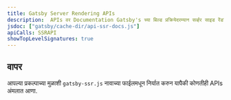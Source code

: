 ```yaml
---
title: Gatsby Server Rendering APIs
description:  APIs वर Documentation Gatsby's च्या बिल्ड प्रक्रियेदरम्यान सर्व्हर साइड रेंडरिंगशी संबंधित
jsdoc: ["gatsby/cache-dir/api-ssr-docs.js"]
apiCalls: SSRAPI
showTopLevelSignatures: true
---
```


## वापर

आपल्या प्रकल्पाच्या मुळाशी `gatsby-ssr.js` नावाच्या फाईलमधून निर्यात करुन यापैकी कोणतीही APIs अंमलात आणा.
